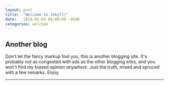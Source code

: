 ```yaml
---
layout: post
title:  "Welcome to Jekyll!"
date:   2018-05-04 00:00:00 -0500
categories: welcome
---
```

## Another blog
Don't let the fancy markup fool you, this is another blogging site. It's probably not as congested with ads as the other blogging sites, and you won't find my biased opinion *anywhere*. Just the truth, mixed and spruced with a few remarks.
Enjoy.

___
